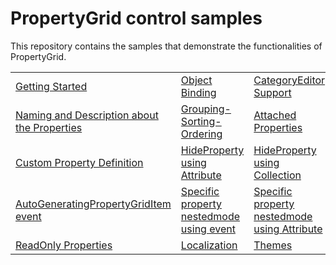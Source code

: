 # PropertyGrid control samples

This repository contains the samples that demonstrate the functionalities of PropertyGrid.

<table>
 <tr>
  <td><a href="Samples/Common">Getting Started</a></td>
  <td><a href="Samples/BindingObject">Object Binding</a></td>
  <td><a href="Samples/CategoryEditor">CategoryEditor Support</a></td>
  <td><a href="Samples/CustomEditor">CustomEditor Support</a></td>  
  <td><a href="Samples/CollectionEditor">CollectionEditor Support</a></td> 
  </tr>
  <tr>
  <td><a href="Samples/Name-Description">Naming and Description about the Properties</a></td>
  <td><a href="Samples/Grouping-Sorting-Ordering">Grouping-Sorting-Ordering</a></td>
  <td><a href="Samples/Attached-properties">Attached Properties</a></td>
  <td><a href="Samples/Nested_Properties">Nested Properties</a></td>    
  <td><a href="Samples/DirectCollectionEditor">Direct CollectionEditor Support</a></td>  
   
  </tr>
  <tr>
  <td><a href="Samples/Custom-PropertyDefinition">Custom Property Definition</a></td>
  <td><a href="Samples/HidePropertyByAttribute">HideProperty using Attribute</a></td>
  <td><a href="Samples/HidePropertyByCollection">HideProperty using Collection</a></td>
  <td><a href="Samples/Apperance">Apperance</a></td> 
  <td><a href="Samples/NestedCollectionEditor">Nested CollectionEditor Support</a></td>  
 </tr>
 <tr>
  <td><a href="Samples/AutoGeneratingPropertyGridItem event">AutoGeneratingPropertyGridItem event</a></td>
  <td><a href="Samples/AutoGeneratingPropertyGridItem_NestedMode">Specific property nestedmode using event</a></td>
  <td><a href="Samples/Attribute_NestedMode">Specific property nestedmode using Attribute</a></td>
  <td><a href="Samples/Mask_Attributes">Restrict input using MaskAttributes</a></td>
  <td><a href="Samples/Mask_Editors">Restrict input using MaskEditor</a></td>
 </tr>
 <tr> 
  <td><a href="Samples/ReadOnlyProperty">ReadOnly Properties</a></td>
 <td><a href="Samples/Localization">Localization</a></td>
 <td><a href="Samples/Themes">Themes</a></td>

 </tr>
</table>
